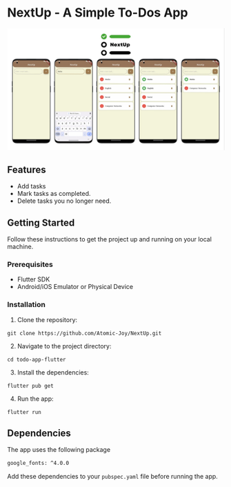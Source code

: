 # NextUp - A Simple To-Dos App

![NextUp](https://github.com/Atomic-Joy/NextUp/blob/c58d5a062bb48dd7f5735dfee3e2033d468d3728/NextUp%20-%20All.jpg)

## Features

-  Add tasks
-  Mark tasks as completed.
-  Delete tasks you no longer need.

## Getting Started

Follow these instructions to get the project up and running on your local machine.

### Prerequisites

- Flutter SDK
- Android/iOS Emulator or Physical Device

### Installation

1. Clone the repository:

```shell
git clone https://github.com/Atomic-Joy/NextUp.git
```

2. Navigate to the project directory:

```shell
cd todo-app-flutter
```

3. Install the dependencies:

```shell
flutter pub get
```

4. Run the app:

```shell
flutter run
```

## Dependencies

The app uses the following package

```txt
google_fonts: ^4.0.0
```

Add these dependencies to your `pubspec.yaml` file before running the app.
